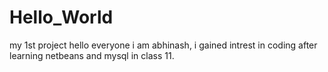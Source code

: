 # Hello_World
my 1st project
hello everyone
i am abhinash, i gained intrest in coding after learning netbeans and mysql in class 11.
